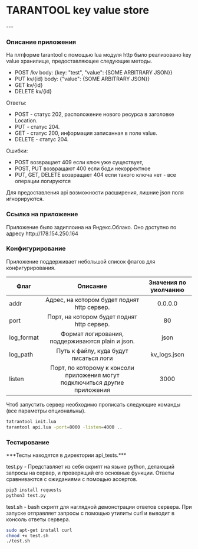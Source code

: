 <h1>TARANTOOL key value store</h1>
---

<h3>Описание приложения</h3>
На плтформе tarantool с помощью lua модуля http было реализовано key value хранилище,
предоставляющее следующие методы.

- POST /kv body: {key: "test", "value": {SOME ARBITRARY JSON}}
- PUT kv/{id} body: {"value": {SOME ARBITRARY JSON}}
- GET kv/{id}
- DELETE kv/{id}

Ответы:

- POST - статус 202, расположение нового ресурса в заголовке Location.
- PUT - статус 204.
- GET - статус 200, информация записанная в поле value.
- DELETE - статус 204.

Ошибки:

- POST возвращает 409 если ключ уже существует,
- POST, PUT возвращают 400 если боди некорректное
- PUT, GET, DELETE возвращает 404 если такого ключа нет - все операции логируются

Для предоставления api возможности расширения, лишние json поля игнорируются.

<h3>Ссылка на приложение</h3>
Приложение было задиплоина на Яндекс.Облако.
Оно доступно по адресу http://178.154.250.164


<h3>Конфигурирование</h3>
Приложение поддерживает небольшой список флагов для конфигурирования.

| Флаг       | Описание               |Значения по уиолчанию |
| ------------- |:------------------:|:------------------:|
| addr     | Адрес, на котором будет поднят http сервер. |0.0.0.0|
| port    | Порт, на котором будет поднят http сервер. | 80| 
| log_format  | Формат логирования, поддерживаются plain и json. | json|
|log_path | Путь к файлу, куда будут писаться логи|kv_logs.json|
|listen | Порт, по которому к консоли приложения могут подключиться другие приложения| 3000|

Чтоб запустить сервер необходимо прописать следующие команды (все параметры опциональны).
```bash
tatrantool init.lua
tarantool api.lua -port=8000 -listen=4000 ..
```

<h3>Тестирование</h3>
***Тесты находятся в директории api_tests.***

test.py - Представляет из себя скрипт на языке python, делающий запросы на сервер, и проверящий его основные функции. Ответы сравниваются с ожиданиями с помощью ассертов.
```bash
pip3 install requests
python3 test.py
```
test.sh - bash скрипт для наглядной демонстрации ответов сервера. При запуске отправляет запросы с помощью утилиты curl и выводит в консоль ответы сервера.
```bash
sudo apt-get install curl
chmod +x test.sh
./test.sh
```